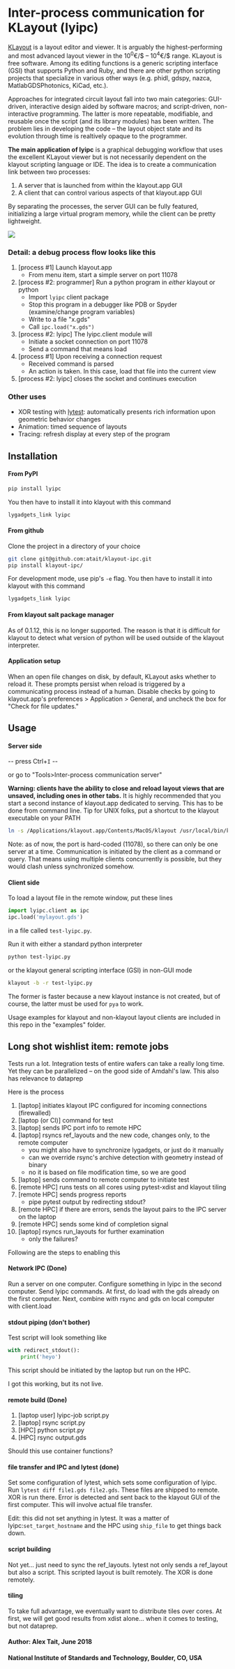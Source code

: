 # Inter-process communication for KLayout (lyipc)

[KLayout](https://www.klayout.de/index.php) is a layout editor and viewer. It is arguably the highest-performing and most advanced layout viewer in the 10<sup>0</sup>€/$ –
 10<sup>4</sup>€/$ range. KLayout is free software. Among its editing functions is a generic scripting interface (GSI) that supports Python and Ruby, and there are other python scripting projects that specialize in various other ways (e.g. phidl, gdspy, nazca, MatlabGDSPhotonics, KiCad, etc.).

Approaches for integrated circuit layout fall into two main categories: GUI-driven, interactive design aided by software macros; and script-driven, non-interactive programming. The latter is more repeatable, modifiable, and reusable once the script (and its library modules) has been written. The problem lies in developing the code – the layout object state and its evolution through time is realtively opaque to the programmer.

__The main application of lyipc__ is a graphical debugging workflow that uses the excellent KLayout viewer but is not necessarily dependent on the klayout scripting language or IDE. The idea is to create a communication link between two processes:
1. A server that is launched from within the klayout.app GUI
2. A client that can control various aspects of that klayout.app GUI

By separating the processes, the server GUI can be fully featured, initializing a large virtual program memory, while the client can be pretty lightweight.

![](icons/lyipc.png?raw=true)


### Detail: a debug process flow looks like this
1. [process #1] Launch klayout.app
    - From menu item, start a simple server on port 11078
2. [process #2: programmer] Run a python program in _either_ klayout or python
    - Import `lyipc` client package
    - Stop this program in a debugger like PDB or Spyder (examine/change program variables)
    - Write to a file "x.gds"
    - Call `ipc.load("x.gds")`
3. [process #2: lyipc] The lyipc.client module will
    - Initiate a socket connection on port 11078
    - Send a command that means load
4. [process #1] Upon receiving a connection request
    - Received command is parsed
    - An action is taken. In this case, load that file into the current view
5. [process #2: lyipc] closes the socket and continues execution

### Other uses
- XOR testing with [lytest](https://github.com/atait/lytest): automatically presents rich information upon geometric behavior changes
- Animation: timed sequence of layouts
- Tracing: refresh display at every step of the program

## Installation
#### From PyPI

```sh
pip install lyipc
```

You then have to install it into klayout with this command

```bash
lygadgets_link lyipc
```

#### From github
Clone the project in a directory of your choice

```sh
git clone git@github.com:atait/klayout-ipc.git
pip install klayout-ipc/
```

For development mode, use pip's `-e` flag. You then have to install it into klayout with this command

```bash
lygadgets_link lyipc
```

#### From klayout salt package manager
As of 0.1.12, this is no longer supported. The reason is that it is difficult for klayout to detect what version of python will be used outside of the klayout interpreter.

#### Application setup
When an open file changes on disk, by default, KLayout asks whether to reload it. These prompts persist when reload is triggered by a communicating process instead of a human. Disable checks by going to klayout.app's preferences > Application > General, and uncheck the box for "Check for file updates."


## Usage
#### Server side
-- press Ctrl+`I` --

or go to "Tools>Inter-process communication server"

__Warning: clients have the ability to close and reload layout views that are unsaved, including ones in other tabs.__ It is highly recommended that you start a second instance of klayout.app dedicated to serving. This has to be done from command line. Tip for UNIX folks, put a shortcut to the klayout executable on your PATH
```sh
ln -s /Applications/klayout.app/Contents/MacOS/klayout /usr/local/bin/klayout
```

Note: as of now, the port is hard-coded (11078), so there can only be one server at a time. Communication is initiated by the client as a command or query. That means using multiple clients concurrently is possible, but they would clash unless synchronized somehow.

#### Client side
To load a layout file in the remote window, put these lines
```python
import lyipc.client as ipc
ipc.load('mylayout.gds')
```
in a file called `test-lyipc.py`.

Run it with either a standard python interpreter
```sh
python test-lyipc.py
```
or the klayout general scripting interface (GSI) in non-GUI mode
```sh
klayout -b -r test-lyipc.py
```
The former is faster because a new klayout instance is not created, but of course, the latter must be used for `pya` to work.

Usage examples for klayout and non-klayout layout clients are included in this repo in the "examples" folder.


## Long shot wishlist item: remote jobs
Tests run a lot. Integration tests of entire wafers can take a really long time. Yet they can be parallelized – on the good side of Amdahl's law. This also has relevance to dataprep

Here is the process

1. [laptop] initiates klayout IPC configured for incoming connections (firewalled)
1. [laptop (or CI)] command for test
1. [laptop] sends IPC port info to remote HPC
1. [laptop] rsyncs ref_layouts and the new code, changes only, to the remote computer
    - you might also have to synchronize lygadgets, or just do it manually
    - can we override rsync's archive detection with geometry instead of binary
    - no it is based on file modification time, so we are good
1. [laptop] sends command to remote computer to initiate test
1. [remote HPC] runs tests on all cores using pytest-xdist and klayout tiling
1. [remote HPC] sends progress reports
    - pipe pytest output by redirecting stdout?
1. [remote HPC] if there are errors, sends the layout pairs to the IPC server on the laptop
1. [remote HPC] sends some kind of completion signal
1. [laptop] rsyncs run_layouts for further examination
    - only the failures?

Following are the steps to enabling this

#### Network IPC (Done)
Run a server on one computer. Configure something in lyipc in the second computer. Send lyipc commands. At first, do load with the gds already on the first computer. Next, combine with rsync and gds on local computer with client.load

#### stdout piping (don't bother)
Test script will look something like
```python
with redirect_stdout():
    print('heyo')
```
This script should be initiated by the laptop but run on the HPC.

I got this working, but its not live.

#### remote build (Done)
1. [laptop user] lyipc-job script.py
1. [laptop] rsync script.py
1. [HPC] python script.py
1. [HPC] rsync output.gds

Should this use container functions?

#### file transfer and IPC and lytest (done)
Set some configuration of lytest, which sets some configuration of lyipc. Run `lytest diff file1.gds file2.gds`. These files are shipped to remote. XOR is run there. Error is detected and sent back to the klayout GUI of the first computer. This will involve actual file transfer.

Edit: this did not set anything in lytest. It was a matter of lyipc:`set_target_hostname` and the HPC using `ship_file` to get things back down.


#### script building
Not yet... just need to sync the ref_layouts.
lytest not only sends a ref_layout but also a script. This scripted layout is built remotely. The XOR is done remotely.

#### tiling
To take full advantage, we eventually want to distribute tiles over cores. At first, we will get good results from xdist alone... when it comes to testing, but not dataprep.



#### Author: Alex Tait, June 2018
#### National Institute of Standards and Technology, Boulder, CO, USA

